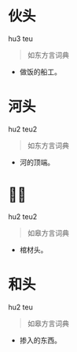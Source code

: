 # 伙头
hu3 teu
> 如东方言词典
- 做饭的船工。

# 河头
hu2 teu2
> 如东方言词典
- 河的顶端。

# 𤖱头
hu2 teu2
> 如皋方言词典
- 棺材头。

# 和头
hu2 teu
> 如皋方言词典
- 掺入的东西。
